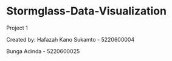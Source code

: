 # Stormglass-Data-Visualization
Project 1 

Created by:
Hafazah Kano Sukamto - 5220600004

Bunga Adinda - 5220600025
